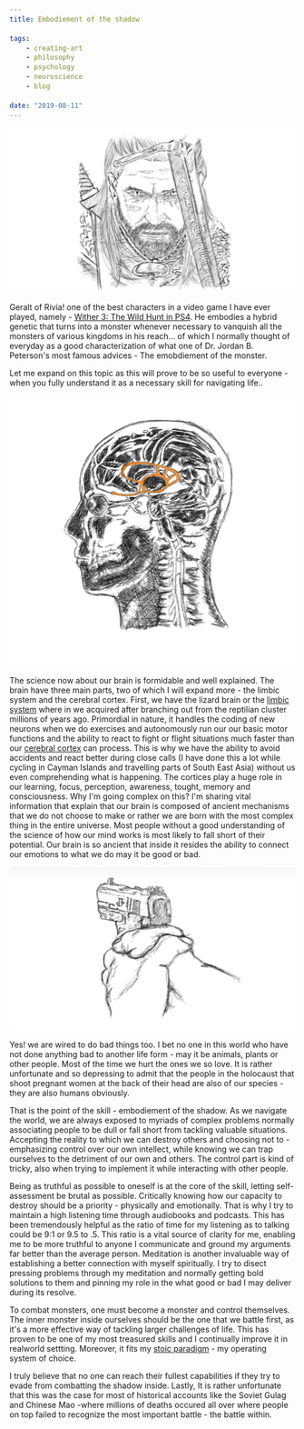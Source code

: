 ```yaml
---
title: Embodiement of the shadow

tags:
    - creating-art
    - philosophy
    - psychology
    - neuroscience
    - blog

date: "2019-08-11"
---
```



![geralt](geralt.jpg)

Geralt of Rivia! one of the best characters in a video game I have ever played, namely - [Wither 3: The Wild Hunt in PS4](https://en.wikipedia.org/wiki/The_Witcher_3:_Wild_Hunt). He embodies a hybrid genetic that turns into a monster whenever necessary to vanquish all the monsters of various kingdoms in his reach... of which I normally thought of everyday as a good characterization of what one of Dr. Jordan B. Peterson's most famous advices - The emobdiement of the monster. 

Let me expand on this topic as this will prove to be so useful to everyone - when you fully understand it as a necessary skill for navigating life..

![limbicsystem](limbicsystem.jpg)

The science now about our brain is formidable and well explained. The brain have three main parts, two of which I will expand more - the limbic system and the cerebral cortex. First, we have the lizard brain or the [limbic system](https://en.wikipedia.org/wiki/Limbic_system) where in we acquired after branching out from the reptilian cluster millions of years ago. Primordial in nature, it handles the coding of new neurons when we do exercises and autonomously run our our basic motor functions and the ability to react to fight or flight situations much faster than our [cerebral cortex](https://en.wikipedia.org/wiki/Cerebral_cortex) can process. This is why we have the ability to avoid accidents and react better during close calls (I have done this a lot while cycling in Cayman Islands and travelling parts of South East Asia) without us even comprehending what is happening. The cortices play a huge role in our learning, focus, perception, awareness, tought, memory and consciousness. Why I'm going complex on this? I'm sharing vital information that explain that our brain is composed of ancient mechanisms that we do not choose to make or rather we are born with the most complex thing in the entire universe. Most people without a good understanding of the science of how our mind works is most likely to fall short of their potential. Our brain is so ancient that inside it resides the ability to connect our emotions to what we do may it be good or bad. 

![shooter](shooter.jpg)

Yes! we are wired to do bad things too. I bet no one in this world who have not done anything bad to another life form - may it be animals, plants or other people. Most of the time we hurt the ones we so love. It is rather unfortunate and so depressing to admit that the people in the holocaust that shoot pregnant women at the back of their head are also of our species - they are also humans obviously.

That is the point of the skill - embodiement of the shadow. As we navigate the world, we are always exposed to myriads of complex problems normally associating people to be dull or fall short from tackling valuable situations. Accepting the reality to which we can destroy others and choosing not to - emphasizing control over our own intellect, while knowing we can trap ourselves to the detriment of our own and others. The control part is kind of tricky, also when trying to implement it while interacting with other people. 

Being as truthful as possible to oneself is at the core of the skill, letting self-assessment be brutal as possible. Critically knowing how our capacity to destroy should be a priority - physically and emotionally. That is why I try to maintain a high listening time through audiobooks and podcasts. This has been tremendously helpful as the ratio of time for my listening as to talking could be 9:1 or 9.5 to .5. This ratio is a vital source of clarity for me, enabling me to be more truthful to anyone I communicate and ground my arguments far better than the average person. Meditation is another invaluable way of establishing a better connection with myself spiritually. I try to disect pressing problems through my meditation and normally getting bold solutions to them and pinning my role in the what good or bad I may deliver during its resolve.  

To combat monsters, one must become a monster and control themselves. The inner monster inside ourselves should be the one that we battle first, as it's a more effective way of tackling larger challenges of life. This has proven to be one of my most treasured skills and I continually improve it in realworld settting. Moreover, it fits my [stoic paradigm](https://tech-stoic.github.io/stoic-philosophy/) - my operating system of choice.

I truly believe that no one can reach their fullest capabilities if they try to evade from combatting the shadow inside. Lastly, It is rather unfortunate that this was the case for most of historical accounts like the Soviet Gulag and Chinese Mao -where millions of deaths occured all over where people on top failed to recognize the most important battle - the battle within.